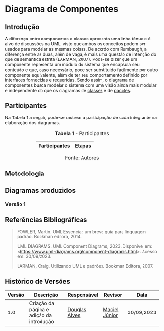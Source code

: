 # Diagrama de Componentes

## Introdução

A diferença entre componentes e classes apresenta uma linha tênue e é alvo de discussões na UML, visto que ambos os conceitos podem ser usados para modelar as mesmas coisas. De acordo com Rumbaugh, a diferença entre as duas, além de vaga, é mais uma questão de intenção do que de semântica estrita (LARMAN, 2007). Pode-se dizer que um componente representa um módulo do sistema que encapsula seu conteúdo e que, caso necessário, pode ser substítuido facilmente por outro componente equivalente, além de ter seu comportamento definido por interfaces fornecidas e requeridas. Sendo assim, o diagrama de componentes busca modelar o sistema com uma visão ainda mais modular e independente do que os diagramas de [classes]() e de [pacotes]().

## Participantes

Na Tabela 1 a seguir, pode-se rastrear a participação de cada integrante na elaboração dos diagramas.

<div style="margin-left: auto;
            margin-right: auto;
            width: 60%">
<font size="3"><p style="text-align: center"><b>Tabela 1</b> - Participantes</p></font>

| Participantes   | Etapas  |
|-----------------|:------------:|


<font size="3"><p style="text-align: center">Fonte: Autores</p></font>
</div>

## Metodologia

## Diagramas produzidos

### Versão 1



## Referências Bibliográficas

> FOWLER, Martin. UML Essencial: um breve guia para linguagem padrão. Bookman editora, 2014.
> 
> UML DIAGRAMS. UML Component Diagrams, 2023. Disponível em: <<https://www.uml-diagrams.org/component-diagrams.html>>. Acesso em:  30/09/2023.
> 
> LARMAN, Craig. Utilizando UML e padrões. Bookman Editora, 2007.

## Histórico de Versões
| Versão   | Descrição  | Responsável | Revisor    | Data      |
|----------|------------|-------------|------------|-----------|
| 1.0      | Criação da página e adição da introdução   | [Douglas Alves](https://github.com/dougAlvs)   | [Maciel Júnior](https://github.com/macieljuniormax)   | 30/09/2023|
